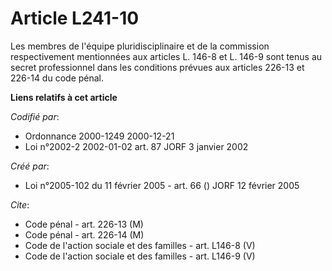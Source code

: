 # Article L241-10

Les membres de l'équipe pluridisciplinaire et de la commission respectivement mentionnées aux articles L. 146-8 et L. 146-9
sont tenus au secret professionnel dans les conditions prévues aux articles 226-13 et 226-14 du code pénal.

**Liens relatifs à cet article**

_Codifié par_:

  - Ordonnance 2000-1249 2000-12-21
  - Loi n°2002-2 2002-01-02 art. 87 JORF 3 janvier 2002

_Créé par_:

  - Loi n°2005-102 du 11 février 2005 - art. 66 () JORF 12 février 2005

_Cite_:

  - Code pénal - art. 226-13 (M)
  - Code pénal - art. 226-14 (M)
  - Code de l'action sociale et des familles - art. L146-8 (V)
  - Code de l'action sociale et des familles - art. L146-9 (V)
